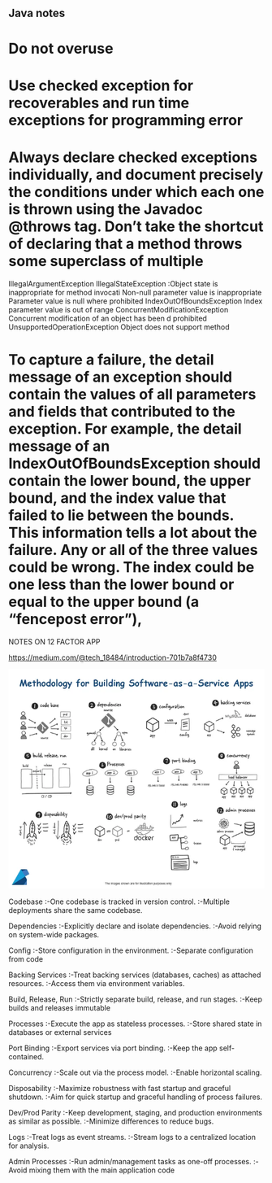 ## Java notes

# Do not overuse 


# Use checked exception for recoverables and run time exceptions for programming error


# Always declare checked exceptions individually, and document precisely the conditions under which each one is thrown using the Javadoc @throws tag. Don’t take the shortcut of declaring that a method throws some superclass of multiple 


 IllegalArgumentException
IllegalStateException :Object state is inappropriate for method invocati
Non-null parameter value is inappropriate
Parameter value is null where prohibited
IndexOutOfBoundsException
Index parameter value is out of range
 ConcurrentModificationException
Concurrent modification of an object has been d prohibited
 UnsupportedOperationException
Object does not support method




# To capture a failure, the detail message of an exception should contain the values of all parameters and fields that contributed to the exception. For example, the detail message of an IndexOutOfBoundsException should contain the lower bound, the upper bound, and the index value that failed to lie between the bounds. This information tells a lot about the failure. Any or all of the three values could be wrong. The index could be one less than the lower bound or equal to the upper bound (a “fencepost error”), 

NOTES ON 12 FACTOR APP

https://medium.com/@tech_18484/introduction-701b7a8f4730


![Build img](https://github.com/VenothA01/venoth-notes/blob/master/MethodToBuilAsSaas.png)

Codebase
:-One codebase is tracked in version control.
:-Multiple deployments share the same codebase.

Dependencies
:-Explicitly declare and isolate dependencies.
:-Avoid relying on system-wide packages.

Config
:-Store configuration in the environment.
:-Separate configuration from code

Backing Services
:-Treat backing services (databases, caches) as attached resources.
:-Access them via environment variables.

Build, Release, Run
:-Strictly separate build, release, and run stages.
:-Keep builds and releases immutable

Processes
:-Execute the app as stateless processes.
:-Store shared state in databases or external services

Port Binding
:-Export services via port binding.
:-Keep the app self-contained.

Concurrency
:-Scale out via the process model.
:-Enable horizontal scaling.

Disposability
:-Maximize robustness with fast startup and graceful shutdown.
:-Aim for quick startup and graceful handling of process failures.

Dev/Prod Parity
:-Keep development, staging, and production environments as similar as possible.
:-Minimize differences to reduce bugs.

Logs
:-Treat logs as event streams.
:-Stream logs to a centralized location for analysis.

Admin Processes
:-Run admin/management tasks as one-off processes.
:-Avoid mixing them with the main application code


